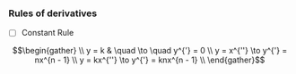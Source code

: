 
### Rules of derivatives

- [ ] Constant Rule

```math
\begin{gather}
\\
y = k       & \quad \to \quad y^{'} = 0 \\
y = x^{''}  \to y^{'} = nx^{n - 1} \\
y = kx^{''}  \to y^{'} = knx^{n - 1} \\

\end{gather}
```  

